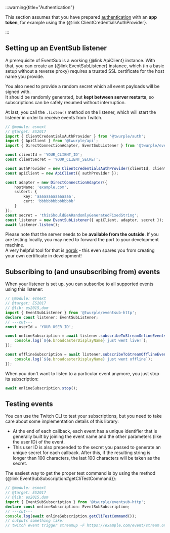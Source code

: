 :::warning{title="Authentication"}

This section assumes that you have prepared [authentication](/docs/auth/) with an **app token**,
for example using the {@link ClientCredentialsAuthProvider}.

:::

## Setting up an EventSub listener

A prerequisite of EventSub is a working {@link ApiClient} instance.
With that, you can create an {@link EventSubListener} instance,
which (in a basic setup without a reverse proxy) requires a trusted SSL certificate for the host name you provide.

You also need to provide a random secret which all event payloads will be signed with.  
It should be randomly generated, but **kept between server restarts**,
so subscriptions can be safely resumed without interruption.

At last, you call the `.listen()` method on the listener,
which will start the listener in order to receive events from Twitch.

```ts twoslash
// @module: esnext
// @target: ES2017
import { ClientCredentialsAuthProvider } from '@twurple/auth';
import { ApiClient } from '@twurple/api';
import { DirectConnectionAdapter, EventSubListener } from '@twurple/eventsub-http';

const clientId = 'YOUR_CLIENT_ID';
const clientSecret = 'YOUR_CLIENT_SECRET';

const authProvider = new ClientCredentialsAuthProvider(clientId, clientSecret);
const apiClient = new ApiClient({ authProvider });

const adapter = new DirectConnectionAdapter({
	hostName: 'example.com',
	sslCert: {
		key: 'aaaaaaaaaaaaaaa',
		cert: 'bbbbbbbbbbbbbbb'
	}
});
const secret = 'thisShouldBeARandomlyGeneratedFixedString';
const listener = new EventSubListener({ apiClient, adapter, secret });
await listener.listen();
```

Please note that the server needs to be **available from the outside**.
If you are testing locally, you may need to forward the port to your development machine.  
A very helpful tool for that is [ngrok](/docs/getting-data/eventsub/ngrok) -
this even spares you from creating your own certificate in development!

## Subscribing to (and unsubscribing from) events

When your listener is set up, you can subscribe to all supported events using this listener:

```ts twoslash
// @module: esnext
// @target: ES2017
// @lib: es2015,dom
import { EventSubListener } from '@twurple/eventsub-http';
declare const listener: EventSubListener;
// ---cut---
const userId = 'YOUR_USER_ID';

const onlineSubscription = await listener.subscribeToStreamOnlineEvents(userId, e => {
	console.log(`${e.broadcasterDisplayName} just went live!`);
});

const offlineSubscription = await listener.subscribeToStreamOfflineEvents(userId, e => {
	console.log(`${e.broadcasterDisplayName} just went offline`);
});
```

When you don't want to listen to a particular event anymore, you just stop its subscription:

```typescript
await onlineSubscription.stop();
```

## Testing events

You can use the Twitch CLI to test your subscriptions,
but you need to take care about some implementation details of this library:  
- At the end of each callback, each event has a unique identifier that is generally built by joining the event name and the other parameters (like the user ID) of the event.
- This user ID is also prepended to the secret you passed to generate an unique secret for each callback. After this, if the resulting string is longer than 100 characters, the last 100 characters will be taken as the secret.

The easiest way to get the proper test command is by using the method {@link EventSubSubscription#getCliTestCommand}}:

```ts twoslash
// @module: esnext
// @target: ES2017
// @lib: es2015,dom
import { EventSubSubscription } from '@twurple/eventsub-http';
declare const onlineSubscription: EventSubSubscription;
// ---cut---
console.log(await onlineSubscription.getCliTestCommand());
// outputs something like:
// twitch event trigger streamup -F https://example.com/event/stream.online.125328655 -s stream.online.125328655.supersecret
```
